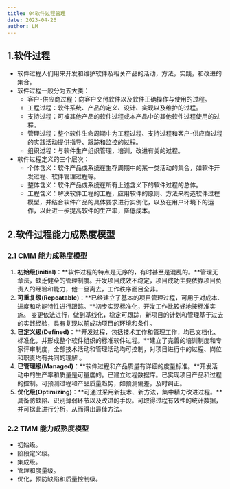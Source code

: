 ```yaml
---
title: 04软件过程管理
date: 2023-04-26
author: LM
---
```


## 1.软件过程

- 软件过程人们用来开发和维护软件及相关产品的活动，方法，实践，和改进的集合。
- 软件过程一般分为五大类：
  - 客户-供应商过程：向客户交付软件以及软件正确操作与使用的过程。
  - 工程过程：软件系统、产品的定义、设计、实现以及维护的过程。
  - 支持过程：可被其他产品的软件过程或本产品中的其他软件过程使用的过程。
  - 管理过程：整个软件生命周期中为工程过程、支持过程和客户-供应商过程的实践活动提供指导、跟踪和监控的过程。
  - 组织过程：与软件生产组织管理，培训，改进有关的过程。
- 软件过程定义的三个层次：
  - 个体含义：软件产品或系统在生存周期中的某一类活动的集合，如软件开发过程、软件管理过程等。
  - 整体含义：软件产品或系统在所有上述含义下的软件过程的总体。
  - 工程含义：解决软件工程的工程，应用软件的原则、方法来构造软件过程模型，并结合软件产品的具体要求进行实例化，以及在用户环境下的运作，以此进一步提高软件的生产率，降低成本。

## 2.软件过程能力成熟度模型

### 2.1 CMM 能力成熟度模型

1. **初始级(initial)**：**软件过程的特点是无序的，有时甚至是混乱的。**管理无章法，缺乏健全的管理制度。开发项目成效不稳定，项目成功主要依靠项目负责人的经验和能力，他一旦离去，工作秩序面目全非。
2. **可重复级(Repeatable)**：**已经建立了基本的项目管理过程，可用于对成本、进度和功能特性进行跟踪。**初步实现标准化，开发工作比较好地按标准实施。 变更依法进行，做到基线化，稳定可跟踪，新项目的计划和管理基于过去的实践经验，具有复现以前成功项目的环境和条件。
3. **已定义级(Defined)**：**开发过程，包括技术工作和管理工作，均已文档化、标准化，并形成整个软件组织的标准软件过程。**建立了完善的培训制度和专家评审制度，全部技术活动和管理活动均可控制，对项目进行中的过程、岗位和职责均有共同的理解 。
4. **已管理级(Managed)**：**软件过程和产品质量有详细的度量标准。**开发活动中的生产率和质量是可量度的。已建立过程数据库。已实现项目产品和过程的控制。可预测过程和产品质量趋势，如预测偏差，及时纠正。
5. **优化级(Optimizing)**：**可通过采用新技术、新方法，集中精力改进过程。**具备防缺陷、识别薄弱环节以及改进的手段。可取得过程有效性的统计数据，并可据此进行分析，从而得出最佳方法。

### 2.2 TMM 能力成熟度模型

- 初始级。
- 阶段定义级。
- 集成级。
- 管理和度量级。
- 优化，预防缺陷和质量控制级。
